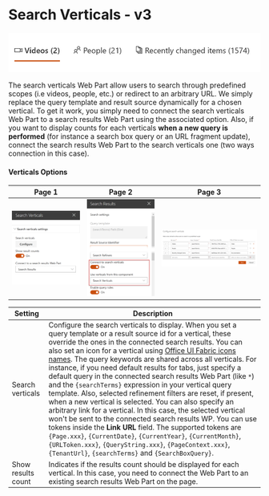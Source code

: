 # Search Verticals - v3

![Search Verticals](../images/search_verticals.png)

The search verticals Web Part allow users to search through predefined scopes (i.e videos, people, etc.) or redirect to an arbitrary URL. We simply replace the query template and result source dynamically for a chosen vertical. To get it work, you simply need to connect the search verticals Web Part to a search results Web Part using the associated option. Also, if you want to display counts for each verticals **when a new query is performed** (for instance a search box query or an URL fragment update), connect the search results Web Part to the search verticals one (two ways connection in this case).

#### Verticals Options

| Page 1 | Page 2 | Page 3 |
| ------ | ------ | ------ |
| ![Page 1](../images/search_verticals_propertypane.png) | ![Page 2](../images/search_verticals_propertypane2.png) | ![Page 3](../images/search_verticals_propertypane3.png) 

Setting | Description
-------|----
Search verticals | Configure the search verticals to display. When you set a query template or a result source id for a vertical, these override the ones in the connected search results. You can also set an icon for a vertical using [Office UI Fabric icons names](https://developer.microsoft.com/en-us/fabric#/styles/icons). The query keywords are shared across all verticals. For instance, if you need default results for tabs, just specify a default query in the connected search results Web Part (like `*`) and the `{searchTerms}` expression in your vertical query template. Also, selected refinement filters are reset, if present, when a new vertical is selected. You can also specify an arbitrary link for a vertical. In this case, the selected vertical won't be sent to the connected search results WP. You can use tokens inside the **Link URL** field. The supported tokens are `{Page.xxx}`, `{CurrentDate}`, `{CurrentYear}`, `{CurrentMonth}`, `{URLToken.xxx}`, `{QueryString.xxx}`, `{PageContext.xxx}`, `{TenantUrl}`, `{searchTerms}` and `{SearchBoxQuery}`.
Show results count | Indicates if the results count should be displayed for each vertical. In this case, you need to connect the Web Part to an existing search results Web Part on the page.